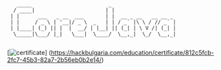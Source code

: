 
```
   _____                         _                     
  / ____|                       | |                    
 | |      ___   _ __  ___       | |  __ _ __   __ __ _ 
 | |     / _ \ | '__|/ _ \  _   | | / _` |\ \ / // _` |
 | |____| (_) || |  |  __/ | |__| || (_| | \ V /| (_| |
  \_____|\___/ |_|   \___|  \____/  \__,_|  \_/  \__,_|
                                                       
```                                                       
[![certificate](http://imgur.com/a/MlU68)] (https://hackbulgaria.com/education/certificate/812c5fcb-2fc7-45b3-82a7-2b56eb0b2e14/)
